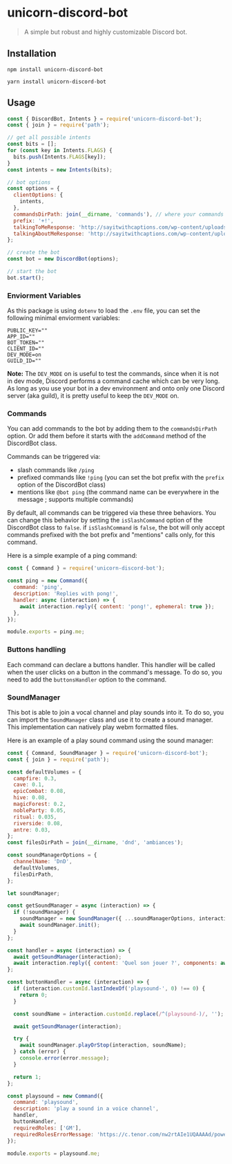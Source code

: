 # unicorn-discord-bot

> A simple but robust and highly customizable Discord bot.

## Installation

```shell
npm install unicorn-discord-bot

yarn install unicorn-discord-bot
```

## Usage

```javascript
const { DiscordBot, Intents } = require('unicorn-discord-bot');
const { join } = require('path');

// get all possible intents
const bits = [];
for (const key in Intents.FLAGS) {
  bits.push(Intents.FLAGS[key]);
}
const intents = new Intents(bits);

// bot options
const options = {
  clientOptions: {
    intents,
  },
  commandsDirPath: join(__dirname, 'commands'), // where your commands lives
  prefix: '+!',
  talkingToMeResponse: 'http://sayitwithcaptions.com/wp-content/uploads/2020/10/You-talkin-to-me-1.jpg',
  talkingAboutMeResponse: 'http://sayitwithcaptions.com/wp-content/uploads/2021/02/Quoi.png',
};

// create the bot
const bot = new DiscordBot(options);

// start the bot
bot.start();
```

### Enviorment Variables

As this package is using `dotenv` to load the `.env` file, you can set the following minimal enviorment variables:

```shell
PUBLIC_KEY=""
APP_ID=""
BOT_TOKEN=""
CLIENT_ID=""
DEV_MODE=on
GUILD_ID=""
````

**Note:** The `DEV_MODE` on is useful to test the commands, since when it is not in dev mode, Discord performs a command cache which can be very long.
As long as you use your bot in a dev environment and onto only one Discord server (aka guild), it is pretty useful to keep the `DEV_MODE` on.

### Commands

You can add commands to the bot by adding them to the `commandsDirPath` option. Or add them before it starts with the `addCommand` method of the DiscordBot class.

Commands can be triggered via:
- slash commands like `/ping`
- prefixed commands like `!ping` (you can set the bot prefix with the `prefix` option of the DiscordBot class)
- mentions like `@bot ping` (the command name can be everywhere in the message ; supports multiple commands)

By default, all commands can be triggered via these three behaviors. You can change this behavior by setting the `isSlashCommand` option of the DiscordBot class to `false`. if `isSlashCommand` is `false`, the bot will only accept commands prefixed with the bot prefix and "mentions" calls only, for this command.

Here is a simple example of a ping command:

```javascript
const { Command } = require('unicorn-discord-bot');

const ping = new Command({
  command: 'ping',
  description: 'Replies with pong!',
  handler: async (interaction) => {
    await interaction.reply({ content: 'pong!', ephemeral: true });
  },
});

module.exports = ping.me;
```

### Buttons handling

Each command can declare a buttons handler. This handler will be called when the user clicks on a button in the command's message.
To do so, you need to add the `buttonsHandler` option to the command.

### SoundManager

This bot is able to join a vocal channel and play sounds into it. To do so, you can import the `SoundManager` class and use it to create a sound manager.
This implementation can natively play webm formatted files.

Here is an example of a play sound command using the sound manager:

```javascript
const { Command, SoundManager } = require('unicorn-discord-bot');
const { join } = require('path');

const defaultVolumes = {
  campfire: 0.3,
  cave: 0.1,
  epicCombat: 0.08,
  hive: 0.08,
  magicForest: 0.2,
  nobleParty: 0.05,
  ritual: 0.035,
  riverside: 0.08,
  antre: 0.03,
};
const filesDirPath = join(__dirname, 'dnd', 'ambiances');

const soundManagerOptions = {
  channelName: 'DnD',
  defaultVolumes,
  filesDirPath,
};

let soundManager;

const getSoundManager = async (interaction) => {
  if (!soundManager) {
    soundManager = new SoundManager({ ...soundManagerOptions, interaction });
    await soundManager.init();
  }
};

const handler = async (interaction) => {
  await getSoundManager(interaction);
  await interaction.reply({ content: 'Quel son jouer ?', components: await soundManager.menu() });
};

const buttonHandler = async (interaction) => {
  if (interaction.customId.lastIndexOf('playsound-', 0) !== 0) {
    return 0;
  }

  const soundName = interaction.customId.replace(/^(playsound-)/, '');

  await getSoundManager(interaction);

  try {
    await soundManager.playOrStop(interaction, soundName);
  } catch (error) {
    console.error(error.message);
  }

  return 1;
};

const playsound = new Command({
  command: 'playsound',
  description: 'play a sound in a voice channel',
  handler,
  buttonHandler,
  requiredRoles: ['GM'],
  requiredRolesErrorMessage: 'https://c.tenor.com/nw2rtAIe1UQAAAAd/power-lord-of-the-rings.gif',
});

module.exports = playsound.me;
```

